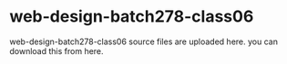 # web-design-batch278-class06
web-design-batch278-class06 source files are uploaded here. you can download this from here.
